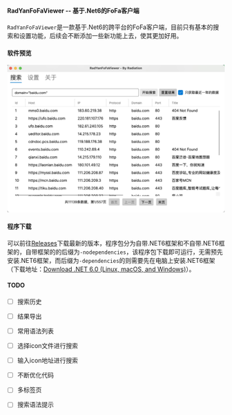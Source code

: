 #### RadYanFoFaViewer -- 基于.Net6的FoFa客户端

`RadYanFoFaViewer`是一款基于.Net6的跨平台的FoFa客户端，目前只有基本的搜索和设置功能，后续会不断添加一些新功能上去，使其更加好用。


#### 软件预览

![](./screenshot.jpg)

#### 程序下载

可以前往[Releases](https://github.com/MiracleLau/RadYanFoFaViewer/releases)下载最新的版本，程序包分为自带.NET6框架和不自带.NET6框架的，自带框架的的后缀为`-nodependencies`，该程序包下载即可运行，无需预先安装.NET6框架，而后缀为`-dependencies`的则需要先在电脑上安装.NET6框架（下载地址：[Download .NET 6.0 (Linux, macOS, and Windows)](https://dotnet.microsoft.com/en-us/download/dotnet/6.0)）。

#### TODO

- [ ] 搜索历史

- [ ] 结果导出

- [ ] 常用语法列表

- [ ] 选择icon文件进行搜索

- [ ] 输入icon地址进行搜索

- [ ] 不断优化代码

- [ ]  多标签页

- [ ]  搜索语法提示
